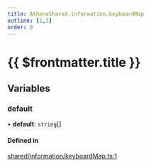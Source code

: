 ```yaml
---
title: AthenaShared.information.keyboardMap
outline: [1,3]
order: 0
---
```


# {{ $frontmatter.title }}


## Variables

### default

• **default**: `string`[]

#### Defined in

[shared/information/keyboardMap.ts:1](https://github.com/Stuyk/altv-athena/blob/8d130a5/src/core/shared/information/keyboardMap.ts#L1)
